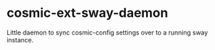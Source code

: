 # cosmic-ext-sway-daemon

Little daemon to sync cosmic-config settings over to a running sway instance.